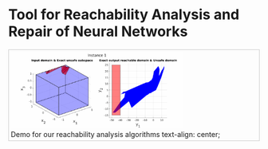 # Tool for Reachability Analysis and Repair of Neural Networks


<html>
<head>
<style>
figure {
  border: 1px #cccccc solid;
  padding: 4px;
  margin: auto;
}

figcaption {
  text-align: center;
}
</style>
</head>
<body>

<figure>
    <img src="examples/Demo/reach_analysis.gif" style="width:70%"> 
    <figcaption>Demo for our reachability analysis algorithms text-align: center;</figcaption>
</figure>

</body>
</html>
